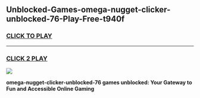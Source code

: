 
## Unblocked-Games-omega-nugget-clicker-unblocked-76-Play-Free-t940f
<h3>
<a href="https://premium76.site?title=omega-nugget-clicker-unblocked-76&ref=12A">CLICK TO PLAY</a></h3>
<hr>

<h3>
<a href="https://premium76.site?title=omega-nugget-clicker-unblocked-76&ref=12A">CLICK 2 PLAY</a>
  
</h3>

<a href="https://premium76.site?title=omega-nugget-clicker-unblocked-76&ref=12A"><img src="https://clearcache.store/games.png"></a>


**omega-nugget-clicker-unblocked-76 games unblocked: Your Gateway to Fun and Accessible Online Gaming**
